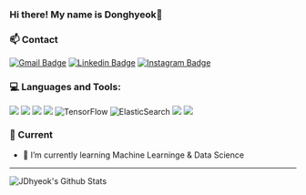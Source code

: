 ### Hi there! My name is Donghyeok👋


### 📫 Contact
[![Gmail Badge](https://img.shields.io/badge/Gmail-d14836?style=flat-square&logo=Gmail&logoColor=white&link=mailto:jdhyeok97@gmail.com)](mailto:jdhyeok97@gmail.com)  [![Linkedin Badge](https://img.shields.io/badge/-LinkedIn-blue?style=flat-square&logo=Linkedin&logoColor=white&link=https://www.linkedin.com/in/donghyeok-jang-03a4891a5/)](https://www.linkedin.com/in/donghyeok-jang-03a4891a5/)    [![Instagram Badge](https://img.shields.io/badge/Instagram-E4405F?style=flat-square&logo=Instagram&logoColor=white&link=https://www.instagram.com/jd.hyeok/)](https://www.instagram.com/jd.hyeok/)

### 💻 Languages and Tools:
<img src="https://img.shields.io/badge/Python-14354C?style=for-the-badge&logo=python&logoColor=white" /> <img src = "https://img.shields.io/badge/C%2B%2B-00599C?style=for-the-badge&logo=c%2B%2B&logoColor=white" /> <img src = "https://img.shields.io/badge/MySQL-4479A1?style=for-the-badge&logo=mysql&logoColor=white"/> <img src = "https://img.shields.io/badge/Postgresql-336791?style=for-the-badge&logo=Postgresql&logoColor=white"/> <img alt="TensorFlow" src="https://img.shields.io/badge/TensorFlow%20-%23FF6F00.svg?&style=for-the-badge&logo=TensorFlow&logoColor=white" />  <img alt="ElasticSearch" src="https://img.shields.io/badge/-ElasticSearch-005571?style=for-the-badge&logo=elasticsearch"/>  <img src = "https://img.shields.io/badge/Git-F05032?style=for-the-badge&logo=git&logoColor=white"/> <img src="https://img.shields.io/badge/Visual_Studio_Code-0078D4?style=for-the-badge&logo=visual%20studio%20code&logoColor=white" />

### 🌱 Current
- 🚀 I’m currently learning Machine Learninge & Data Science
---
</div>

<img align="left" src="https://github-readme-stats.vercel.app/api?username=JDhyeok&include_all_commits=true&count_private=true&show_icons=true&title_color=fff&icon_color=79ff97&text_color=9f9f9f&bg_color=151515" alt="JDhyeok's Github Stats">
<!--
**JDhyeok/JDhyeok** is a ✨ _special_ ✨ repository because its `README.md` (this file) appears on your GitHub profile.

Here are some ideas to get you started:

- 🔭 I’m currently working on ...
- 🌱 I’m currently learning ...
- 👯 I’m looking to collaborate on ...
- 🤔 I’m looking for help with ...
- 💬 Ask me about ...
- 📫 How to reach me: ...
- 😄 Pronouns: ...
- ⚡ Fun fact: ...
-->
